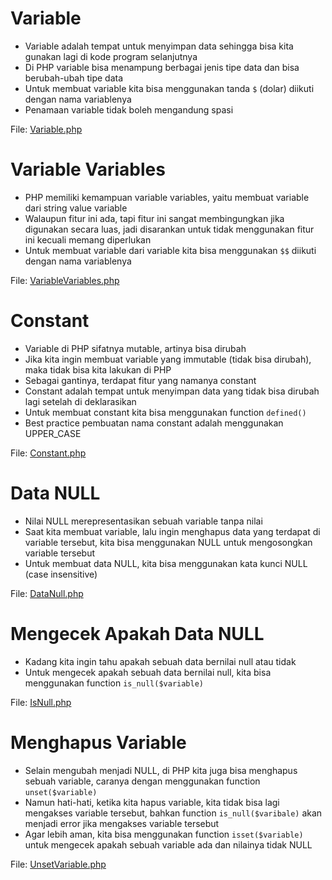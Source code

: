 # Variable

- Variable adalah tempat untuk menyimpan data sehingga bisa kita gunakan lagi di kode program selanjutnya
- Di PHP variable bisa menampung berbagai jenis tipe data dan bisa berubah-ubah tipe data
- Untuk membuat variable kita bisa menggunakan tanda `$` (dolar) diikuti dengan nama variablenya
- Penamaan variable tidak boleh mengandung spasi

File: [Variable.php](/05%20-%20Variable/Variable.php)

# Variable Variables

- PHP memiliki kemampuan variable variables, yaitu membuat variable dari string value variable
- Walaupun fitur ini ada, tapi fitur ini sangat membingungkan jika digunakan secara luas, jadi disarankan untuk tidak menggunakan fitur ini kecuali memang diperlukan
- Untuk membuat variable dari variable kita bisa menggunakan `$$` diikuti dengan nama variablenya

File: [VariableVariables.php](/05%20-%20Variable/VariableVariables.php)

# Constant

- Variable di PHP sifatnya mutable, artinya bisa dirubah
- Jika kita ingin membuat variable yang immutable (tidak bisa dirubah), maka tidak bisa kita lakukan di PHP
- Sebagai gantinya, terdapat fitur yang namanya constant
- Constant adalah tempat untuk menyimpan data yang tidak bisa dirubah lagi setelah di deklarasikan
- Untuk membuat constant kita bisa menggunakan function `defined()`
- Best practice pembuatan nama constant adalah menggunakan UPPER_CASE

File: [Constant.php](/05%20-%20Variable/Constant.php)

# Data NULL

- Nilai NULL merepresentasikan sebuah variable tanpa nilai
- Saat kita membuat variable, lalu ingin menghapus data yang terdapat di variable tersebut, kita bisa menggunakan NULL untuk mengosongkan variable tersebut
- Untuk membuat data NULL, kita bisa menggunakan kata kunci NULL (case insensitive)

File: [DataNull.php](/05%20-%20Variable/DataNull.php)

# Mengecek Apakah Data NULL

- Kadang kita ingin tahu apakah sebuah data bernilai null atau tidak
- Untuk mengecek apakah sebuah data bernilai null, kita bisa menggunakan function `is_null($variable)`

File: [IsNull.php](/05%20-%20Variable/IsNull.php)

# Menghapus Variable

- Selain mengubah menjadi NULL, di PHP kita juga bisa menghapus sebuah variable, caranya dengan menggunakan function `unset($variable)`
- Namun hati-hati, ketika kita hapus variable, kita tidak bisa lagi mengakses variable tersebut, bahkan function `is_null($varibale)` akan menjadi error jika mengakses variable tersebut
- Agar lebih aman, kita bisa menggunakan function `isset($variable)` untuk mengecek apakah sebuah variable ada dan nilainya tidak NULL

File: [UnsetVariable.php](/05%20-%20Variable/UnsetVariable.php)
